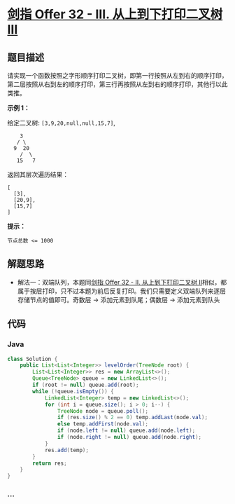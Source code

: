 # [剑指 Offer 32 - III. 从上到下打印二叉树 III](https://leetcode-cn.com/problems/cong-shang-dao-xia-da-yin-er-cha-shu-iii-lcof/)

## 题目描述

请实现一个函数按照之字形顺序打印二叉树，即第一行按照从左到右的顺序打印，第二层按照从右到左的顺序打印，第三行再按照从左到右的顺序打印，其他行以此类推。

**示例 1：**

给定二叉树: `[3,9,20,null,null,15,7]`,

```
    3
   / \
  9  20
    /  \
   15   7
```

返回其层次遍历结果：

```
[
  [3],
  [20,9],
  [15,7]
]
```

**提示：**

```
节点总数 <= 1000
```

## 解题思路

- 解法一：双端队列，本题同[剑指 Offer 32 - II. 从上到下打印二叉树 II](https://leetcode-cn.com/problems/cong-shang-dao-xia-da-yin-er-cha-shu-ii-lcof/)相似，都属于按层打印，只不过本题为前后反复打印。我们只需要定义双端队列来逐层存储节点的值即可。奇数层 -> 添加元素到队尾；偶数层 -> 添加元素到队头


## 代码

<!-- tabs:start -->

### **Java**

```java
class Solution {
    public List<List<Integer>> levelOrder(TreeNode root) {
        List<List<Integer>> res = new ArrayList<>();
        Queue<TreeNode> queue = new LinkedList<>();
        if (root != null) queue.add(root);
        while (!queue.isEmpty()) {
            LinkedList<Integer> temp = new LinkedList<>();
            for (int i = queue.size(); i > 0; i--) {
                TreeNode node = queue.poll();
                if (res.size() % 2 == 0) temp.addLast(node.val);
                else temp.addFirst(node.val);
                if (node.left != null) queue.add(node.left);
                if (node.right != null) queue.add(node.right);
            }
            res.add(temp);
        }
        return res;
    }
}
```


### **...**

```

```

<!-- tabs:end -->